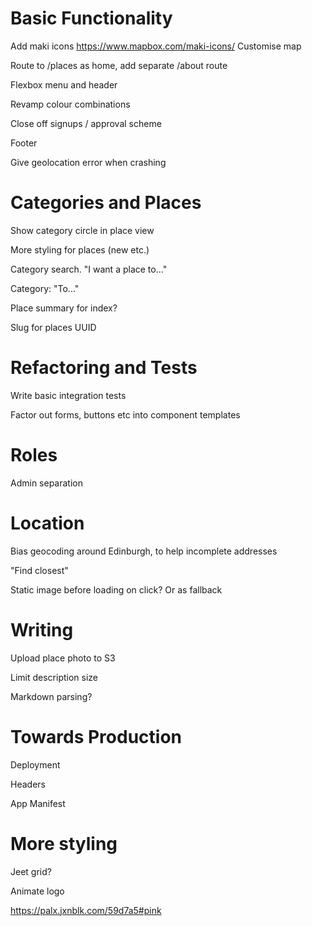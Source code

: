 # Basic Functionality
Add maki icons https://www.mapbox.com/maki-icons/
Customise map

Route to /places as home, add separate /about route

Flexbox menu and header

Revamp colour combinations

Close off signups / approval scheme

Footer

Give geolocation error when crashing

# Categories and Places
Show category circle in place view

More styling for places (new etc.)

Category search. "I want a place to..."

Category: "To..."

Place summary for index?

Slug for places
UUID

# Refactoring and Tests
Write basic integration tests

Factor out forms, buttons etc into component templates

# Roles
Admin separation

# Location
Bias geocoding around Edinburgh, to help incomplete addresses

"Find closest"

Static image before loading on click? Or as fallback

# Writing
Upload place photo to S3

Limit description size

Markdown parsing?

# Towards Production
Deployment

Headers

App Manifest

# More styling
Jeet grid?

Animate logo

https://palx.jxnblk.com/59d7a5#pink
